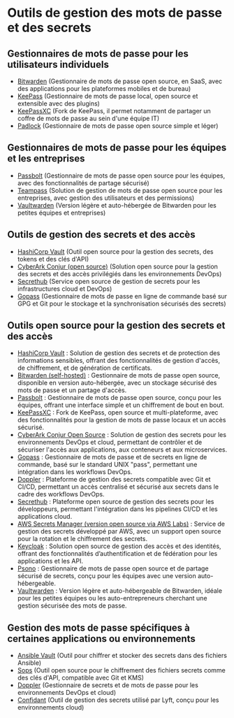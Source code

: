 # Outils de gestion des mots de passe et des secrets

## Gestionnaires de mots de passe pour les utilisateurs individuels
  - [Bitwarden](https://bitwarden.com/) (Gestionnaire de mots de passe open source, en SaaS, avec des applications pour les plateformes mobiles et de bureau)
  - [KeePass](https://keepass.info/) (Gestionnaire de mots de passe local, open source et extensible avec des plugins)
  - [KeePassXC](https://keepassxc.org/) (Fork de KeePass, il permet notamment de partager un coffre de mots de passe au sein d'une équipe IT)
  - [Padlock](https://padlock.io/) (Gestionnaire de mots de passe open source simple et léger)

## Gestionnaires de mots de passe pour les équipes et les entreprises
  - [Passbolt](https://www.passbolt.com/) (Gestionnaire de mots de passe open source pour les équipes, avec des fonctionnalités de partage sécurisé)
  - [Teampass](http://teampass.net/) (Solution de gestion de mots de passe open source pour les entreprises, avec gestion des utilisateurs et des permissions)
  - [Vaultwarden](https://github.com/dani-garcia/vaultwarden) (Version légère et auto-hébergée de Bitwarden pour les petites équipes et entreprises)

## Outils de gestion des secrets et des accès
  - [HashiCorp Vault](https://www.vaultproject.io/) (Outil open source pour la gestion des secrets, des tokens et des clés d'API)
  - [CyberArk Conjur (open source)](https://www.conjur.org/) (Solution open source pour la gestion des secrets et des accès privilégiés dans les environnements DevOps)
  - [Secrethub](https://secrethub.io/) (Service open source de gestion de secrets pour les infrastructures cloud et DevOps)
  - [Gopass](https://www.gopass.pw/) (Gestionnaire de mots de passe en ligne de commande basé sur GPG et Git pour le stockage et la synchronisation sécurisés des secrets)

## Outils open source pour la gestion des secrets et des accès

  - [HashiCorp Vault](https://www.vaultproject.io/) : Solution de gestion des secrets et de protection des informations sensibles, offrant des fonctionnalités de gestion d'accès, de chiffrement, et de génération de certificats.
  - [Bitwarden (self-hosted)](https://bitwarden.com/) : Gestionnaire de mots de passe open source, disponible en version auto-hébergée, avec un stockage sécurisé des mots de passe et un partage d'accès.
  - [Passbolt](https://www.passbolt.com/) : Gestionnaire de mots de passe open source, conçu pour les équipes, offrant une interface simple et un chiffrement de bout en bout.
  - [KeePassXC](https://keepassxc.org/) : Fork de KeePass, open source et multi-plateforme, avec des fonctionnalités pour la gestion de mots de passe locaux et un accès sécurisé.
  - [CyberArk Conjur Open Source](https://www.conjur.org/) : Solution de gestion des secrets pour les environnements DevOps et cloud, permettant de contrôler et de sécuriser l'accès aux applications, aux conteneurs et aux microservices.
  - [Gopass](https://www.gopass.pw/) : Gestionnaire de mots de passe et de secrets en ligne de commande, basé sur le standard UNIX "pass", permettant une intégration dans les workflows DevOps.
  - [Doppler](https://www.doppler.com/) : Plateforme de gestion des secrets compatible avec Git et CI/CD, permettant un accès centralisé et sécurisé aux secrets dans le cadre des workflows DevOps.
  - [Secrethub](https://secrethub.io/) : Plateforme open source de gestion des secrets pour les développeurs, permettant l'intégration dans les pipelines CI/CD et les applications cloud.
  - [AWS Secrets Manager (version open source via AWS Labs)](https://github.com/aws-samples/aws-secrets-manager-key-rotation) : Service de gestion des secrets développé par AWS, avec un support open source pour la rotation et le chiffrement des secrets.
  - [Keycloak](https://www.keycloak.org/) : Solution open source de gestion des accès et des identités, offrant des fonctionnalités d’authentification et de fédération pour les applications et les API.
  - [Psono](https://psono.com/) : Gestionnaire de mots de passe open source et de partage sécurisé de secrets, conçu pour les équipes avec une version auto-hébergeable.
  - [Vaultwarden](https://github.com/dani-garcia/vaultwarden) : Version légère et auto-hébergeable de Bitwarden, idéale pour les petites équipes ou les auto-entrepreneurs cherchant une gestion sécurisée des mots de passe.

## Gestion des mots de passe spécifiques à certaines applications ou environnements
  - [Ansible Vault](https://docs.ansible.com/ansible/latest/user_guide/vault.html) (Outil pour chiffrer et stocker des secrets dans des fichiers Ansible)
  - [Sops](https://github.com/mozilla/sops) (Outil open source pour le chiffrement des fichiers secrets comme des clés d'API, compatible avec Git et KMS)
  - [Doppler](https://www.doppler.com/) (Gestionnaire de secrets et de mots de passe pour les environnements DevOps et cloud)
  - [Confidant](https://github.com/lyft/confidant) (Outil de gestion des secrets utilisé par Lyft, conçu pour les environnements cloud)

